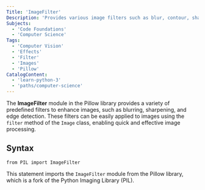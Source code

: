 ```yaml
---
Title: 'ImageFilter'
Description: 'Provides various image filters such as blur, contour, sharpen, and edge enhancement, allowing image enhancement and manipulation.'
Subjects:
  - 'Code Foundations'
  - 'Computer Science'
Tags:
  - 'Computer Vision'
  - 'Effects'
  - 'Filter'
  - 'Images'
  - 'Pillow'
CatalogContent:
  - 'learn-python-3'
  - 'paths/computer-science'
---
```


The **ImageFilter** module in the Pillow library provides a variety of predefined filters to enhance images, such as blurring, sharpening, and edge detection. These filters can be easily applied to images using the `filter` method of the `Image` class, enabling quick and effective image processing.

## Syntax

```pseudo
from PIL import ImageFilter
```

This statement imports the `ImageFilter` module from the Pillow library, which is a fork of the Python Imaging Library (PIL).

